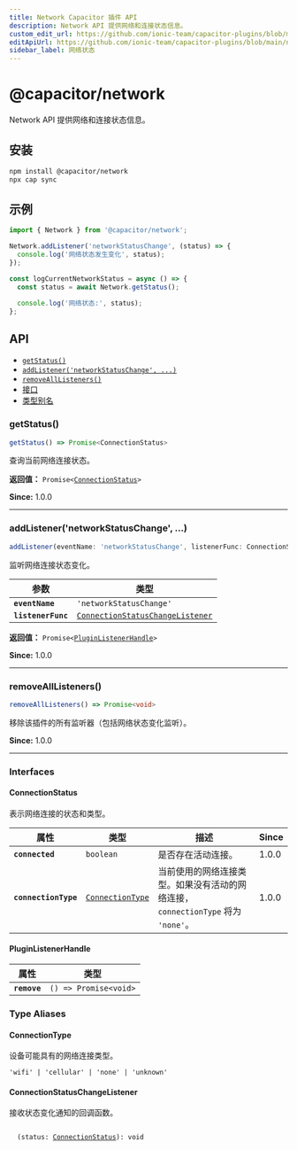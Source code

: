 ```yaml
---
title: Network Capacitor 插件 API
description: Network API 提供网络和连接状态信息。
custom_edit_url: https://github.com/ionic-team/capacitor-plugins/blob/main/network/README.md
editApiUrl: https://github.com/ionic-team/capacitor-plugins/blob/main/network/src/definitions.ts
sidebar_label: 网络状态
---
```


# @capacitor/network

Network API 提供网络和连接状态信息。

## 安装

```bash
npm install @capacitor/network
npx cap sync
```

## 示例

```typescript
import { Network } from '@capacitor/network';

Network.addListener('networkStatusChange', (status) => {
  console.log('网络状态发生变化', status);
});

const logCurrentNetworkStatus = async () => {
  const status = await Network.getStatus();

  console.log('网络状态:', status);
};
```

## API

<docgen-index>

- [`getStatus()`](#getstatus)
- [`addListener('networkStatusChange', ...)`](#addlistenernetworkstatuschange-)
- [`removeAllListeners()`](#removealllisteners)
- [接口](#interfaces)
- [类型别名](#type-aliases)

</docgen-index>

<docgen-api>
<!--Update the source file JSDoc comments and rerun docgen to update the docs below-->

### getStatus()

```typescript
getStatus() => Promise<ConnectionStatus>
```

查询当前网络连接状态。

**返回值：** <code>Promise&lt;<a href="#connectionstatus">ConnectionStatus</a>&gt;</code>

**Since:** 1.0.0

---

### addListener('networkStatusChange', ...)

```typescript
addListener(eventName: 'networkStatusChange', listenerFunc: ConnectionStatusChangeListener) => Promise<PluginListenerHandle>
```

监听网络连接状态变化。

| 参数               | 类型                                                                                      |
| ------------------ | ----------------------------------------------------------------------------------------- |
| **`eventName`**    | <code>'networkStatusChange'</code>                                                        |
| **`listenerFunc`** | <code><a href="#connectionstatuschangelistener">ConnectionStatusChangeListener</a></code> |

**返回值：** <code>Promise&lt;<a href="#pluginlistenerhandle">PluginListenerHandle</a>&gt;</code>

**Since:** 1.0.0

---

### removeAllListeners()

```typescript
removeAllListeners() => Promise<void>
```

移除该插件的所有监听器（包括网络状态变化监听）。

**Since:** 1.0.0

---

### Interfaces

#### ConnectionStatus

表示网络连接的状态和类型。

| 属性                 | 类型                                                      | 描述                                                                             | Since |
| -------------------- | --------------------------------------------------------- | -------------------------------------------------------------------------------- | ----- |
| **`connected`**      | <code>boolean</code>                                      | 是否存在活动连接。                                                               | 1.0.0 |
| **`connectionType`** | <code><a href="#connectiontype">ConnectionType</a></code> | 当前使用的网络连接类型。如果没有活动的网络连接，`connectionType` 将为 `'none'`。 | 1.0.0 |

#### PluginListenerHandle

| 属性         | 类型                                      |
| ------------ | ----------------------------------------- |
| **`remove`** | <code>() =&gt; Promise&lt;void&gt;</code> |

### Type Aliases

#### ConnectionType

设备可能具有的网络连接类型。

<code>'wifi' | 'cellular' | 'none' | 'unknown'</code>

#### ConnectionStatusChangeListener

接收状态变化通知的回调函数。

<code>
  (status: <a href="#connectionstatus">ConnectionStatus</a>): void
</code>

</docgen-api>

